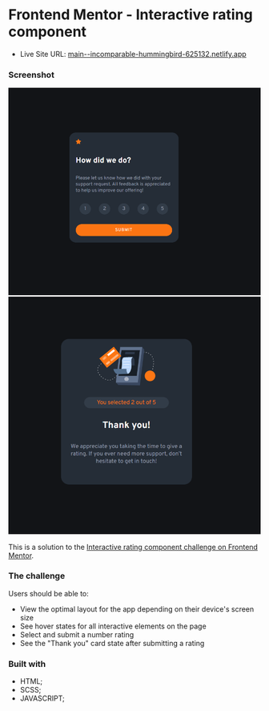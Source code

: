 # Frontend Mentor - Interactive rating component

- Live Site URL: [main--incomparable-hummingbird-625132.netlify.app](https://main--incomparable-hummingbird-625132.netlify.app/)

### Screenshot

![](./images/screenshot.PNG)
![](./images/screenshot2.PNG)

This is a solution to the [Interactive rating component challenge on Frontend Mentor](https://www.frontendmentor.io/challenges/interactive-rating-component-koxpeBUmI). 

### The challenge

Users should be able to:
- View the optimal layout for the app depending on their device's screen size
- See hover states for all interactive elements on the page
- Select and submit a number rating
- See the "Thank you" card state after submitting a rating

### Built with

- HTML;
- SCSS;
- JAVASCRIPT;









